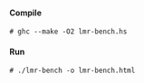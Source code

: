 #### Compile

```ShellSession
# ghc --make -O2 lmr-bench.hs
```

#### Run

```ShellSession
# ./lmr-bench -o lmr-bench.html
```

